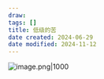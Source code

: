 ```yaml
---
draw:
tags: []
title: 低级的苦
date created: 2024-06-29
date modified: 2024-11-12
---
```


![image.png|1000](https://imagehosting4picgo.oss-cn-beijing.aliyuncs.com/imagehosting/fix-dir%2Fpicgo%2Fpicgo-clipboard-images%2F2024%2F06%2F29%2F17-22-53-387ae088d3c7d5a28eeef01e3900306d-20240629172253-a64acd.png)
